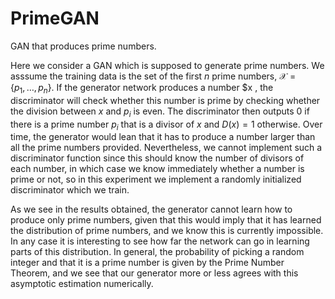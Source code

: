 # PrimeGAN
GAN that produces prime numbers.

Here we consider a GAN which is supposed to generate prime numbers. We asssume the training data is the set of the first $n$ prime numbers, $\mathcal{X} = \{p_{1}, \ldots, p_{n} \}$. If the generator network produces a number $x
, the discriminator will check whether this number is prime by checking whether the division between $x$ and $p_{i}$ is even. The discriminator then outputs $0$ if there is a prime number $p_{i}$ that is a divisor of $x$ and $D(x)=1$ otherwise. Over time, the generator would lean that it has to produce a number larger than all the prime numbers provided. Nevertheless, we cannot implement such a discriminator function since this should know the number of divisors of each number, in which case we know immediately whether a number is prime or not, so in this experiment we implement a randomly initialized discriminator which we train.

As we see in the results obtained, the generator cannot learn how to produce only prime numbers, given that this would imply that it has learned the distribution of prime numbers, and we know this is currently impossible. In any case it is interesting to see how far the network can go in learning parts of this distribution. In general, the probability of picking a random integer and that it is a prime number is given by the Prime Number Theorem, and we see that our generator more or less agrees with this asymptotic estimation numerically.
